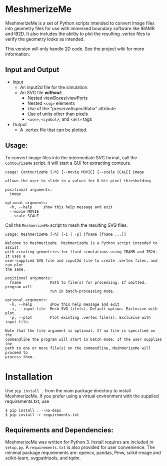 # MeshmerizeMe
MeshmerizeMe is a set of Python scripts intended to convert image files into
geometry files for use with immersed boundary software like IBAMR and IB2D. 
It also includes the ability to plot the resulting .vertex files to verify 
the geometry looks as intended.

This version will only handle 2D code. See the project wiki for more
information.

## Input and Output
- Input
    - An input2d file for the simulation.
    - An SVG file ___without___:
        - Nested viewBoxes/viewPorts
        - Nested `<svg>` elements
        - Use of the "preserveAspectRatio" attribute
        - Use of units other than pixels
        - `<use>`, `<symbol>`, and `<def>` tags
- Output
    - A .vertex file that can be plotted.

## Usage:
To convert image files into the intermediate SVG format, call the 
`ContourizeMe` script. It will start a GUI for extracting contours. 

```
usage: ContourizeMe [-h] [--movie MOVIE] [--scale SCALE] image

allows the user to slide to a values for 8-bit pixel thresholding

positional arguments:
  image

optional arguments:
  -h, --help     show this help message and exit
  --movie MOVIE
  --scale SCALE
```

Call the `MeshmerizeMe` script to mesh the resulting SVG files.

```
usage: MeshmerizeMe [-h] [-i | -p] [fname [fname ...]]

Welcome to MeshmerizeMe. MeshmerizeMe is a Python script intended to assist
with creating geometries for fluid simulations using IBAMR and IB2d. It uses a
user-supplied SVG file and input2d file to create .vertex files, and can plot
the same.

positional arguments:
  fname             Path to file(s) for processing. If omitted, program will
                    run in batch-processing mode.

optional arguments:
  -h, --help        show this help message and exit
  -i, --input-file  Mesh SVG file(s). Default option. Exclusive with plot.
  -p, --plot        Plot existing .vertex file(s). Exclusive with input-file.

Note that the file argument is optional. If no file is specified on the
commandline the program will start in batch mode. If the user supplies the
path to one or more file(s) on the commandline, MeshmerizeMe will proceed to
process them.
```

# Installation
Use `pip install .` from the main package directory to install MeshmerizeMe.
If you prefer using a virtual environment with the supplied requirements.txt,
use

```shell
$ pip install . --no-deps
$ pip install -r requirements.txt  
```

## Requirements and Dependencies:

MeshmerizeMe was written for Python 3. Install requires are included in `setup.py`. A `requirements.txt` is also provided for user convenience. The minimal package requirements are: opencv, pandas, Pmw, scikit-image and scikit-learn, svgpathtools, and tqdm.
